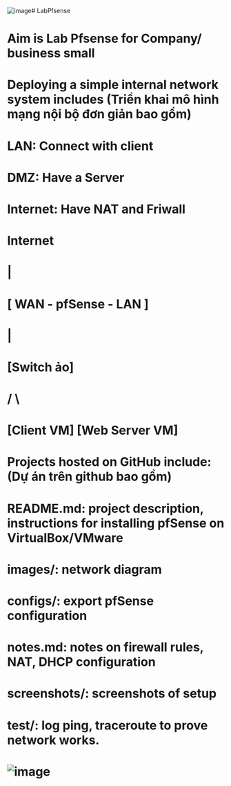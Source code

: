 ![image](https://github.com/user-attachments/assets/01c5bbe8-e0ce-4828-8bc4-0d402eb83ec9)# LabPfsense
# Aim is Lab Pfsense for Company/ business small
#
# Deploying a simple internal network system includes (Triển khai mô hình mạng nội bộ đơn giản bao gồm)
# LAN: Connect with client
# DMZ: Have a Server
# Internet: Have NAT and Friwall
#                       Internet
#                           |
#              [ WAN - pfSense - LAN ]
#                           |
#                      [Switch ảo]
#                    /                \
#            [Client VM]       [Web Server VM]
# Projects hosted on GitHub include: (Dự án trên github bao gồm)
# README.md: project description, instructions for installing pfSense on VirtualBox/VMware
#
# images/: network diagram
#
# configs/: export pfSense configuration
#
# notes.md: notes on firewall rules, NAT, DHCP configuration
#
# screenshots/: screenshots of setup
#
# test/: log ping, traceroute to prove network works.
#
# ![image](https://github.com/user-attachments/assets/9be701a0-93b7-4799-83b4-d5c80acd5152)

#
#
#
